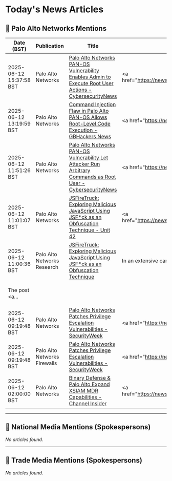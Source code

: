 # Today's News Articles

## 📌 Palo Alto Networks Mentions

| Date (BST) | Publication | Title | Summary |
|------------|-------------|-------|---------|
| 2025-06-12 15:37:58 BST | Palo Alto Networks | [Palo Alto Networks PAN-OS Vulnerability Enables Admin to Execute Root User Actions - CybersecurityNews](https://news.google.com/rss/articles/CBMic0FVX3lxTE1QU3FvYTlPLW9NNm9kZ01RZUpHcExkX3R4d29hczVvZmh4M2ZOc2plSlB4UXpiS2xGTzR5Umx5aFJWUHhZNEZkc0NSek9zT093RVZVbnFOb05WWGltbHk5NFRfcnVYLTBvSG1jdE45YXNuSjTSAXhBVV95cUxPaHFWY09Nd3dqSEhHOUI5VDBadEVzT1FiLUQ0MnpUWkkwRjhwWHdHQ09sSlZwbkNoMTllOWE1ckQ1MDREblNpY2hIdkxvdktXWk1MTFBtcTROT0FkYlJ1QnFua1F6QlZpNHE3MjgyTm9KeVFxcERsNlE?oc=5) | <a href="https://news.google.com/rss/articles/CBMic0FVX3lxTE1QU3FvYTlPLW9NNm9kZ01RZUpHcExkX3R4d29hczVvZmh4M2ZOc2plSlB4UXpiS2xGTzR5Umx5aFJWUHhZNEZkc0NSek9zT093RVZVbnFOb05WWGltbHk5NFRfcnVYLTBvSG1jdE45YX... |
| 2025-06-12 13:19:59 BST | Palo Alto Networks | [Command Injection Flaw in Palo Alto PAN-OS Allows Root-Level Code Execution - GBHackers News](https://news.google.com/rss/articles/CBMiW0FVX3lxTE5xV21EWF8tSmpPU21uSmJOZkNYZkUtMDlibFctbEg3dllIb3pvQTl3dU9QZWZyMC1NcmR1RktfLWZvdEtTdVd0ZUdibW52bXlCakhMZFlaeFhpT2_SAWBBVV95cUxQUHFsdW83YUFqYmU0QzU5a2JEa0dCRXBCa1VFc3RVWC1pTVZxV201YkZZeWFxZEhhNVZMVEdaZ1dlY01IVzYtdkN0TU9tbDRVX3o4NDhzYjZJMXhlNFRYOWg?oc=5) | <a href="https://news.google.com/rss/articles/CBMiW0FVX3lxTE5xV21EWF8tSmpPU21uSmJOZkNYZkUtMDlibFctbEg3dllIb3pvQTl3dU9QZWZyMC1NcmR1RktfLWZvdEtTdVd0ZUdibW52bXlCakhMZFlaeFhpT2_SAWBBVV95cUxQUHFsdW83YUFqYm... |
| 2025-06-12 11:51:26 BST | Palo Alto Networks | [Palo Alto Networks PAN-OS Vulnerability Let Attacker Run Arbitrary Commands as Root User - CybersecurityNews](https://news.google.com/rss/articles/CBMigAFBVV95cUxPcjl1ajhiNFlTYzFacWQwa1JLd1BTbU1ib0stTklkWjJTSmgtUmhfYXRNNTNNaFZES0ltaGRZQXZsTnhMWFJ2YnFPVk4wMmcwRVBTc2pwREMtc3N2ZUllMXc3VV9OX2FHNkxWR1ZGekI1MEVPa0V0c3JNVTBKd3ZfddIBhgFBVV95cUxNT3o1WXNjTXZjV2plSW9rWkRvYjFZVU03WWRhcXR4QXVaS1RwM3NJR3dyTUVUUjNYUVBKOW9wMnl2a3Y1aXlWWWhDdHJwcFNYLUlPWFZIc0pObzVmcGw2T1FrSEltaFVuVzVaVnZza05PWkhZVlg0RU5oeVprRzF4NGlTSXdOUQ?oc=5) | <a href="https://news.google.com/rss/articles/CBMigAFBVV95cUxPcjl1ajhiNFlTYzFacWQwa1JLd1BTbU1ib0stTklkWjJTSmgtUmhfYXRNNTNNaFZES0ltaGRZQXZsTnhMWFJ2YnFPVk4wMmcwRVBTc2pwREMtc3N2ZUllMXc3VV9OX2FHNkxWR1ZGek... |
| 2025-06-12 11:01:07 BST | Palo Alto Networks | [JSFireTruck: Exploring Malicious JavaScript Using JSF*ck as an Obfuscation Technique - Unit 42](https://news.google.com/rss/articles/CBMilAFBVV95cUxPY0NlN1hjWi1VYUwwQXpFQXhPX1FhZnV0RThYN3pJZnFneUQzMjhlOFN5NmhYbk8xLUJwbEF1TDZQWkhOLW1lWGZnODRYV0owdTkyeVpwMTNYbTl0bjBpWENsbFlzUmUtYzJYRFJCZThTTGtFczFfc2tOT29YdHE1TFdJb3pHdHNWM2hESC1SdGtqbm1l?oc=5) | <a href="https://news.google.com/rss/articles/CBMilAFBVV95cUxPY0NlN1hjWi1VYUwwQXpFQXhPX1FhZnV0RThYN3pJZnFneUQzMjhlOFN5NmhYbk8xLUJwbEF1TDZQWkhOLW1lWGZnODRYV0owdTkyeVpwMTNYbTl0bjBpWENsbFlzUmUtYzJYRFJCZT... |
| 2025-06-12 11:00:36 BST | Palo Alto Networks Research | [JSFireTruck: Exploring Malicious JavaScript Using JSF*ck as an Obfuscation Technique](https://unit42.paloaltonetworks.com/malicious-javascript-using-jsfiretruck-as-obfuscation/) | <p>In an extensive campaign affecting 270k webpages, compromised websites were injected with the esoteric JavaScript programming style JSF*ck to redirect users to malicious content.</p>
<p>The post <a... |
| 2025-06-12 09:19:48 BST | Palo Alto Networks | [Palo Alto Networks Patches Privilege Escalation Vulnerabilities - SecurityWeek](https://news.google.com/rss/articles/CBMimAFBVV95cUxPSVpUTkp1aktCUjZIckpzbU9iSGlXaGw0aGRFTjBxQUVzeFZUUjg0a2RrUlh1UkNrY2NYUWVyaC04aVdlZVBlWmtJN1lrdG1NR0h3TkM2bXBBUkJ6U29NZUNsQTdlWU1SeFRzek1IRU9PdTd3bGM3el9iSTRwUzBwTlZiZXI4cHdfMVlSYjhnVnNsTU1PZ0RIZtIBngFBVV95cUxOOV9XaUxYYXBpOWNKU2gyVGVyU3U5d01CTFVqU0FWa0NySFFKekUxMk5qOE56eFRqT2l2ODJwSWJpQXFXc3duVGEzYVpJN0JQQlZHZkRyUzA2SlBDVWVPSVc3QkZUaFlPS3NfRkIwakFCS3dObjRkSGEybm5pSTRSX2p4bklSSTl4MVhsS09iVmNLN01fQU8wZmZfTUdvdw?oc=5) | <a href="https://news.google.com/rss/articles/CBMimAFBVV95cUxPSVpUTkp1aktCUjZIckpzbU9iSGlXaGw0aGRFTjBxQUVzeFZUUjg0a2RrUlh1UkNrY2NYUWVyaC04aVdlZVBlWmtJN1lrdG1NR0h3TkM2bXBBUkJ6U29NZUNsQTdlWU1SeFRzek1IRU... |
| 2025-06-12 09:19:48 BST | Palo Alto Networks Firewalls | [Palo Alto Networks Patches Privilege Escalation Vulnerabilities - SecurityWeek](https://news.google.com/rss/articles/CBMimAFBVV95cUxPSVpUTkp1aktCUjZIckpzbU9iSGlXaGw0aGRFTjBxQUVzeFZUUjg0a2RrUlh1UkNrY2NYUWVyaC04aVdlZVBlWmtJN1lrdG1NR0h3TkM2bXBBUkJ6U29NZUNsQTdlWU1SeFRzek1IRU9PdTd3bGM3el9iSTRwUzBwTlZiZXI4cHdfMVlSYjhnVnNsTU1PZ0RIZtIBngFBVV95cUxOOV9XaUxYYXBpOWNKU2gyVGVyU3U5d01CTFVqU0FWa0NySFFKekUxMk5qOE56eFRqT2l2ODJwSWJpQXFXc3duVGEzYVpJN0JQQlZHZkRyUzA2SlBDVWVPSVc3QkZUaFlPS3NfRkIwakFCS3dObjRkSGEybm5pSTRSX2p4bklSSTl4MVhsS09iVmNLN01fQU8wZmZfTUdvdw?oc=5) | <a href="https://news.google.com/rss/articles/CBMimAFBVV95cUxPSVpUTkp1aktCUjZIckpzbU9iSGlXaGw0aGRFTjBxQUVzeFZUUjg0a2RrUlh1UkNrY2NYUWVyaC04aVdlZVBlWmtJN1lrdG1NR0h3TkM2bXBBUkJ6U29NZUNsQTdlWU1SeFRzek1IRU... |
| 2025-06-12 02:00:00 BST | Palo Alto Networks | [Binary Defense & Palo Alto Expand XSIAM MDR Capabilities - Channel Insider](https://news.google.com/rss/articles/CBMiggFBVV95cUxQcnZyOUVIVHZCRHR6MVh5TElMVW9iV1VSQUY4aEQ0ejdwbWx0aTBRdnVxMnZmVjUxOGdBLTlqTGZCa2ZNWUFoSlVDWnBmaW5GbDI2Ql9kYjBJQjZnWEFfLWtHMjRYbnU2VlhFQzFCY21XWWZzZWk1ZEhrVURSWlgtaDZ3?oc=5) | <a href="https://news.google.com/rss/articles/CBMiggFBVV95cUxQcnZyOUVIVHZCRHR6MVh5TElMVW9iV1VSQUY4aEQ0ejdwbWx0aTBRdnVxMnZmVjUxOGdBLTlqTGZCa2ZNWUFoSlVDWnBmaW5GbDI2Ql9kYjBJQjZnWEFfLWtHMjRYbnU2VlhFQzFCY2... |

---
## 📰 National Media Mentions (Spokespersons)

_No articles found._

---
## 📘 Trade Media Mentions (Spokespersons)

_No articles found._
